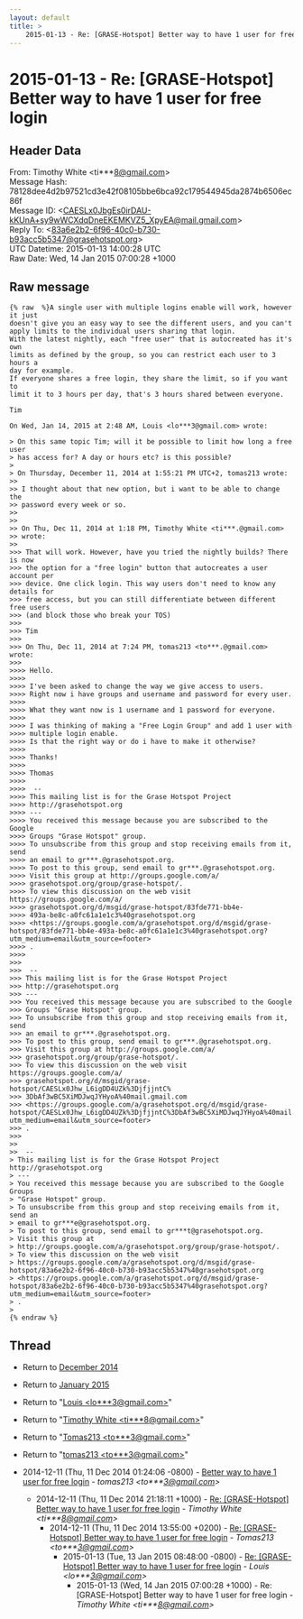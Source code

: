 ```yaml
---
layout: default
title: >
    2015-01-13 - Re: [GRASE-Hotspot] Better way to have 1 user for free login
---
```


# 2015-01-13 - Re: [GRASE-Hotspot] Better way to have 1 user for free login

## Header Data

From: Timothy White \<ti***8@gmail.com\><br>
Message Hash: 78128dee4d2b97521cd3e42f08105bbe6bca92c179544945da2874b6506ec86f<br>
Message ID: \<CAESLx0JbgEs0irDAU-kKUnA+sy9wWCXdqDneEKEMKVZ5_XpyEA@mail.gmail.com\><br>
Reply To: \<83a6e2b2-6f96-40c0-b730-b93acc5b5347@grasehotspot.org\><br>
UTC Datetime: 2015-01-13 14:00:28 UTC<br>
Raw Date: Wed, 14 Jan 2015 07:00:28 +1000<br>

## Raw message

```
{% raw  %}A single user with multiple logins enable will work, however it just
doesn't give you an easy way to see the different users, and you can't
apply limits to the individual users sharing that login.
With the latest nightly, each "free user" that is autocreated has it's own
limits as defined by the group, so you can restrict each user to 3 hours a
day for example.
If everyone shares a free login, they share the limit, so if you want to
limit it to 3 hours per day, that's 3 hours shared between everyone.

Tim

On Wed, Jan 14, 2015 at 2:48 AM, Louis <lo***3@gmail.com> wrote:

> On this same topic Tim; will it be possible to limit how long a free user
> has access for? A day or hours etc? is this possible?
>
> On Thursday, December 11, 2014 at 1:55:21 PM UTC+2, tomas213 wrote:
>>
>> I thought about that new option, but i want to be able to change the
>> password every week or so.
>>
>>
>> On Thu, Dec 11, 2014 at 1:18 PM, Timothy White <ti***.@gmail.com>
>> wrote:
>>
>>> That will work. However, have you tried the nightly builds? There is now
>>> the option for a "free login" button that autocreates a user account per
>>> device. One click login. This way users don't need to know any details for
>>> free access, but you can still differentiate between different free users
>>> (and block those who break your TOS)
>>>
>>> Tim
>>>
>>> On Thu, Dec 11, 2014 at 7:24 PM, tomas213 <to***.@gmail.com> wrote:
>>>
>>>> Hello.
>>>>
>>>> I've been asked to change the way we give access to users.
>>>> Right now i have groups and username and password for every user.
>>>>
>>>> What they want now is 1 username and 1 password for everyone.
>>>>
>>>> I was thinking of making a "Free Login Group" and add 1 user with
>>>> multiple login enable.
>>>> Is that the right way or do i have to make it otherwise?
>>>>
>>>> Thanks!
>>>>
>>>> Thomas
>>>>
>>>>  --
>>>> This mailing list is for the Grase Hotspot Project
>>>> http://grasehotspot.org
>>>> ---
>>>> You received this message because you are subscribed to the Google
>>>> Groups "Grase Hotspot" group.
>>>> To unsubscribe from this group and stop receiving emails from it, send
>>>> an email to gr***.@grasehotspot.org.
>>>> To post to this group, send email to gr***.@grasehotspot.org.
>>>> Visit this group at http://groups.google.com/a/
>>>> grasehotspot.org/group/grase-hotspot/.
>>>> To view this discussion on the web visit https://groups.google.com/a/
>>>> grasehotspot.org/d/msgid/grase-hotspot/83fde771-bb4e-
>>>> 493a-be8c-a0fc61a1e1c3%40grasehotspot.org
>>>> <https://groups.google.com/a/grasehotspot.org/d/msgid/grase-hotspot/83fde771-bb4e-493a-be8c-a0fc61a1e1c3%40grasehotspot.org?utm_medium=email&utm_source=footer>
>>>> .
>>>>
>>>
>>>  --
>>> This mailing list is for the Grase Hotspot Project
>>> http://grasehotspot.org
>>> ---
>>> You received this message because you are subscribed to the Google
>>> Groups "Grase Hotspot" group.
>>> To unsubscribe from this group and stop receiving emails from it, send
>>> an email to gr***.@grasehotspot.org.
>>> To post to this group, send email to gr***.@grasehotspot.org.
>>> Visit this group at http://groups.google.com/a/
>>> grasehotspot.org/group/grase-hotspot/.
>>> To view this discussion on the web visit https://groups.google.com/a/
>>> grasehotspot.org/d/msgid/grase-hotspot/CAESLx0Jhw_L6igDD4UZk%3DjfjjntC%
>>> 3DbAf3wBC5XiMDJwqJYHyoA%40mail.gmail.com
>>> <https://groups.google.com/a/grasehotspot.org/d/msgid/grase-hotspot/CAESLx0Jhw_L6igDD4UZk%3DjfjjntC%3DbAf3wBC5XiMDJwqJYHyoA%40mail.gmail.com?utm_medium=email&utm_source=footer>
>>> .
>>>
>>
>>  --
> This mailing list is for the Grase Hotspot Project http://grasehotspot.org
> ---
> You received this message because you are subscribed to the Google Groups
> "Grase Hotspot" group.
> To unsubscribe from this group and stop receiving emails from it, send an
> email to gr***e@grasehotspot.org.
> To post to this group, send email to gr***t@grasehotspot.org.
> Visit this group at
> http://groups.google.com/a/grasehotspot.org/group/grase-hotspot/.
> To view this discussion on the web visit
> https://groups.google.com/a/grasehotspot.org/d/msgid/grase-hotspot/83a6e2b2-6f96-40c0-b730-b93acc5b5347%40grasehotspot.org
> <https://groups.google.com/a/grasehotspot.org/d/msgid/grase-hotspot/83a6e2b2-6f96-40c0-b730-b93acc5b5347%40grasehotspot.org?utm_medium=email&utm_source=footer>
> .
>
{% endraw %}
```

## Thread

+ Return to [December 2014](/archive/2014/12)
+ Return to [January 2015](/archive/2015/01)

+ Return to "[Louis <lo***3<span>@</span>gmail.com>](/authors/lo___3_at_gmail_com)"
+ Return to "[Timothy White <ti***8<span>@</span>gmail.com>](/authors/ti___8_at_gmail_com)"
+ Return to "[Tomas213 <to***3<span>@</span>gmail.com>](/authors/to___3_at_gmail_com)"
+ Return to "[tomas213 <to***3<span>@</span>gmail.com>](/authors/to___3_at_gmail_com)"

+ 2014-12-11 (Thu, 11 Dec 2014 01:24:06 -0800) - [Better way to have 1 user for free login](/archive/2014/12/aa2818d2d1fd9d32e05b62329fd459ff3763d9d46038eaf883ed8be990e799c3) - _tomas213 \<to***3@gmail.com\>_
  + 2014-12-11 (Thu, 11 Dec 2014 21:18:11 +1000) - [Re: [GRASE-Hotspot] Better way to have 1 user for free login](/archive/2014/12/b2a5f71e44d9520c043bf399de825fc0a2f27c932a4715e77bdd0b068acd1bce) - _Timothy White \<ti***8@gmail.com\>_
    + 2014-12-11 (Thu, 11 Dec 2014 13:55:00 +0200) - [Re: [GRASE-Hotspot] Better way to have 1 user for free login](/archive/2014/12/5e15077d4a8e693987fc5aa5e13abb26e880d70285d3cb015a6af3eae178e5a1) - _Tomas213 \<to***3@gmail.com\>_
      + 2015-01-13 (Tue, 13 Jan 2015 08:48:00 -0800) - [Re: [GRASE-Hotspot] Better way to have 1 user for free login](/archive/2015/01/3e4f1f7393c1d16b07f324ab2f14092b3c8f256eb2854b20eb5d8dd624cd7160) - _Louis \<lo***3@gmail.com\>_
        + 2015-01-13 (Wed, 14 Jan 2015 07:00:28 +1000) - Re: [GRASE-Hotspot] Better way to have 1 user for free login - _Timothy White \<ti***8@gmail.com\>_

